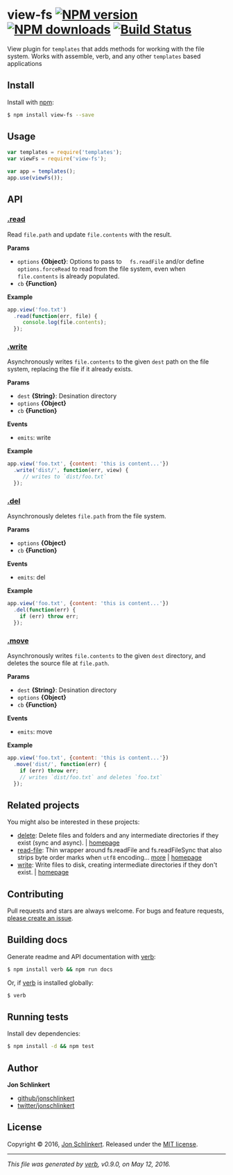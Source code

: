 # view-fs [![NPM version](https://img.shields.io/npm/v/view-fs.svg?style=flat)](https://www.npmjs.com/package/view-fs) [![NPM downloads](https://img.shields.io/npm/dm/view-fs.svg?style=flat)](https://npmjs.org/package/view-fs) [![Build Status](https://img.shields.io/travis/jonschlinkert/view-fs.svg?style=flat)](https://travis-ci.org/jonschlinkert/view-fs)

View plugin for `templates` that adds methods for working with the file system. Works with assemble, verb, and any other `templates` based applications

## Install

Install with [npm](https://www.npmjs.com/):

```sh
$ npm install view-fs --save
```

## Usage

```js
var templates = require('templates');
var viewFs = require('view-fs');

var app = templates();
app.use(viewFs());
```

## API

### [.read](index.js#L37)

Read `file.path` and update `file.contents` with the result.

**Params**

* `options` **{Object}**: Options to pass to `  fs.readFile` and/or define `options.forceRead` to read from the file system, even when `file.contents` is already populated.
* `cb` **{Function}**

**Example**

```js
app.view('foo.txt')
  .read(function(err, file) {
     console.log(file.contents);
  });
```

### [.write](index.js#L91)

Asynchronously writes `file.contents` to the given `dest` path on the file system, replacing the file if it already exists.

**Params**

* `dest` **{String}**: Desination directory
* `options` **{Object}**
* `cb` **{Function}**

**Events**

* `emits`: write

**Example**

```js
app.view('foo.txt', {content: 'this is content...'})
  .write('dist/', function(err, view) {
     // writes to `dist/foo.txt`
  });
```

### [.del](index.js#L140)

Asynchronously deletes `file.path` from the file system.

**Params**

* `options` **{Object}**
* `cb` **{Function}**

**Events**

* `emits`: del

**Example**

```js
app.view('foo.txt', {content: 'this is content...'})
  .del(function(err) {
    if (err) throw err;
  });
```

### [.move](index.js#L173)

Asynchronously writes `file.contents` to the given `dest` directory, and deletes the source file at `file.path`.

**Params**

* `dest` **{String}**: Desination directory
* `options` **{Object}**
* `cb` **{Function}**

**Events**

* `emits`: move

**Example**

```js
app.view('foo.txt', {content: 'this is content...'})
  .move('dist/', function(err) {
    if (err) throw err;
    // writes `dist/foo.txt` and deletes `foo.txt`
  });
```

## Related projects

You might also be interested in these projects:

* [delete](https://www.npmjs.com/package/delete): Delete files and folders and any intermediate directories if they exist (sync and async). | [homepage](https://github.com/jonschlinkert/delete)
* [read-file](https://www.npmjs.com/package/read-file): Thin wrapper around fs.readFile and fs.readFileSync that also strips byte order marks when `utf8` encoding… [more](https://www.npmjs.com/package/read-file) | [homepage](https://github.com/jonschlinkert/read-file)
* [write](https://www.npmjs.com/package/write): Write files to disk, creating intermediate directories if they don't exist. | [homepage](https://github.com/jonschlinkert/write)

## Contributing

Pull requests and stars are always welcome. For bugs and feature requests, [please create an issue](https://github.com/jonschlinkert/view-fs/issues/new).

## Building docs

Generate readme and API documentation with [verb](https://github.com/verbose/verb):

```sh
$ npm install verb && npm run docs
```

Or, if [verb](https://github.com/verbose/verb) is installed globally:

```sh
$ verb
```

## Running tests

Install dev dependencies:

```sh
$ npm install -d && npm test
```

## Author

**Jon Schlinkert**

* [github/jonschlinkert](https://github.com/jonschlinkert)
* [twitter/jonschlinkert](http://twitter.com/jonschlinkert)

## License

Copyright © 2016, [Jon Schlinkert](https://github.com/jonschlinkert).
Released under the [MIT license](https://github.com/jonschlinkert/view-fs/blob/master/LICENSE).

***

_This file was generated by [verb](https://github.com/verbose/verb), v0.9.0, on May 12, 2016._